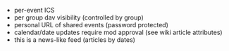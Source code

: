 - per-event ICS
- per group dav visibility (controlled by group)
- personal URL of shared events (password protected)
- calendar/date updates require mod approval (see wiki article attributes)
- this is a news-like feed (articles by dates)